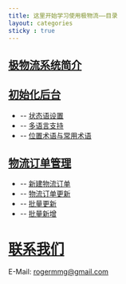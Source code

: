 ```yaml
---
title: 这里开始学习使用极物流——目录
layout: categories
sticky : true
---
```


## [极物流系统简介](../系统使用简介)

## [初始化后台](/ji56/index/index/index)

- -- [状态语设置](/ji56/index/index/状态语设置)
- -- [多语言支持](/ji56/index/index/多语言支持)
- -- [位置术语与常用术语](/ji56/index/index/位置术语与常用术语)

## [物流订单管理](/ji56/order/order/index)
- -- [新建物流订单](/ji56/order/order/新建物流订单)
- -- [物流订单更新](/ji56/order/order/更新物流信息)
- -- [批量更新](/ji56/order/order/批量更新)
- -- [批量新增](/ji56/order/order/批量新增物流订单)


# [联系我们](../联系我们)
E-Mail: [rogermmg@gmail.com](mailto:rogermmg@gmail.com)